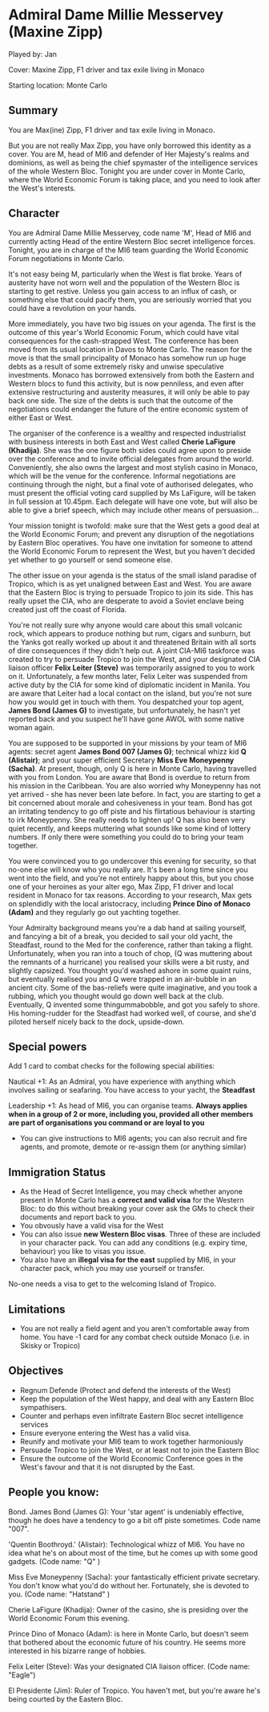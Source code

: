Admiral Dame Millie Messervey (Maxine Zipp)
==========================================

Played by: Jan

Cover: Maxine Zipp, F1 driver and tax exile living in Monaco

Starting location: Monte Carlo

Summary
-------
You are Max(ine) Zipp, F1  driver and tax exile living in Monaco.

But you are not really Max Zipp, you have only borrowed this identity as a cover. You are M, head of MI6 and defender of Her Majesty's realms and dominions, as well as being the chief spymaster of the intelligence services of the whole Western Bloc. Tonight you are under cover in Monte Carlo, where the World Economic Forum is taking place, and you need to look after the West's interests. 

Character
---------
You are Admiral Dame Millie Messervey, code name 'M', Head of MI6 and currently acting Head of the entire Western Bloc secret intelligence forces. Tonight, you are in charge of the MI6 team guarding the World Economic Forum negotiations in Monte Carlo. 

It's not easy being M, particularly when the West is flat broke. Years of austerity have not worn well and the population of the Western Bloc is starting to get restive. Unless you gain access to an influx of cash, or something else that could pacify them, you are seriously worried that you could have a revolution on your hands. 

More immediately, you have two big issues on your agenda. The first is the outcome of this year's World Economic Forum, which could have vital consequences for the cash-strapped West. The conference has been moved from its usual location in Davos to Monte Carlo. The reason for the move is that the small principality of Monaco has somehow run up huge debts as a result of some extremely risky and unwise speculative investments. Monaco has borrowed extensively from both the Eastern and Western blocs to fund this activity, but is now penniless, and even after extensive restructuring and austerity measures, it will only be able to pay back one side. The size of the debts is such that the outcome of the negotiations could endanger the future of the entire economic system of either East or West.  

The organiser of the conference is a wealthy and respected industrialist with business interests in both East and West called **Cherie LaFigure (Khadija)**. She was the one figure both sides could agree upon to preside over the conference and to invite official delegates from around the world. Conveniently, she also owns the largest and most stylish casino in Monaco, which will be the venue for the conference. Informal negotiations are continuing through the night, but a final vote of authorised delegates, who must present the official voting card supplied by Ms LaFigure, will be taken in full session at 10.45pm. Each delegate will have one vote, but will also be able to give a brief speech, which may include other means of persuasion... 

Your mission tonight is twofold: make sure that the West gets a good deal at the World Economic Forum; and prevent any disruption of the negotiations by Eastern Bloc operatives. You have one invitation for someone to attend the World Economic Forum to represent the West, but you haven't decided yet whether to go yourself or send someone else.

The other issue on your agenda is the status of the small island paradise of Tropico, which is as yet unaligned between East and West. You are aware that the Eastern Bloc is trying to persuade Tropico to join its side. This has really upset the CIA, who are desperate to avoid a Soviet enclave being created just off the coast of Florida.

You're not really sure why anyone would care about this small volcanic rock, which appears to produce nothing but rum, cigars and sunburn, but the Yanks got really worked up about it and threatened Britain with all sorts of dire consequences if they didn't help out.  A joint CIA-MI6 taskforce was created to try to persuade Tropico to join the West, and your designated CIA liaison officer **Felix Leiter (Steve)** was temporarily assigned to you to work on it. Unfortunately, a few months later, Felix Leiter was suspended from active duty by the CIA for some kind of diplomatic incident in Manila. You are aware that Leiter had a local contact on the island, but you're not sure how you would get in touch with them. You despatched your top agent, **James Bond (James G)** to investigate, but unfortunately, he hasn't yet reported back and you suspect he'll have gone AWOL with some native woman again. 

You are supposed to be supported in your missions by your team of MI6 agents: secret agent **James Bond 007 (James G)**; technical whizz kid **Q (Alistair)**; and your super efficient Secretary **Miss Eve Moneypenny (Sacha)**. At present, though, only Q is here in Monte Carlo, having travelled with you from London. You are aware that Bond is overdue to return from his mission in the Caribbean. You are also worried why Moneypenny has not yet arrived - she has never been late before. In fact, you are starting to get a bit concerned about morale and cohesiveness in your team. Bond has got an irritating tendency to go off piste and his flirtatious behaviour is starting to irk Moneypenny. She really needs to lighten up! Q has also been very quiet recently, and keeps muttering what sounds like some kind of lottery numbers. If only there were something you could do to bring your team together.

You were convinced you to go undercover this evening for security, so that no-one else will know who you really are. It's been a long time since you went into the field, and you're not entirely happy about this, but you chose one of your heroines as your alter ego, Max Zipp, F1 driver and local resident in Monaco for tax reasons. According to your research, Max gets on splendidly with the local aristocracy, including **Prince Dino of Monaco (Adam)** and they regularly go out yachting together.

Your Admiralty background means you're a dab hand at sailing yourself, and fancying a bit of a break, you decided to sail your old yacht, the Steadfast, round to the Med for the conference, rather than taking a flight. Unfortunately, when you ran into a touch of chop, (Q was muttering about the remnants of a hurricane) you realised your skills were a bit rusty, and slightly capsized. You thought you'd washed ashore in some quaint ruins, but eventually realised you and Q were trapped in an air-bubble in an ancient city. Some of the bas-reliefs were quite imaginative, and you took a rubbing, which you thought would go down well back at the club. Eventually, Q invented some thingummabobble, and got you safely to shore. His homing-rudder for the Steadfast had worked well, of course, and she'd piloted herself nicely back to the dock, upside-down.

Special powers
-----------------------
Add 1 card to combat checks for the following special abilities:

Nautical +1: As an Admiral, you have experience with anything which involves sailing or seafaring. You have access to your yacht, the **Steadfast**

Leadership +1: As head of MI6, you can organise teams. **Always applies when in a group of 2 or more, including you, provided
all other members are part of organisations you command or are loyal to you**

* You can give instructions to MI6 agents; you can also recruit and fire agents, and promote, demote or re-assign them (or anything similar)

Immigration Status
------------------

* As the Head of Secret Intelligence, you may check whether anyone present in Monte Carlo has a **correct and valid visa** for the Western Bloc: to do this without breaking your cover ask the GMs to check their documents and report back to you.
* You obvously have a valid visa for the West
* You can also issue **new Western Bloc visas**. Three of these are included in your character pack. You can add any conditions (e.g. expiry time, behaviour) you like to visas you issue.
* You also have an **illegal visa for the east** supplied by MI6, in your character pack, which you may use yourself or transfer.

No-one needs a visa to get to the welcoming Island of Tropico.

Limitations
-----------
* You are not really a field agent and you aren't comfortable away from home. You have -1 card for any combat check outside Monaco (i.e. in Skisky or Tropico)

Objectives
----------

* Regnum Defende (Protect and defend the interests of the West)
* Keep the population of the West happy, and deal with any Eastern Bloc sympathisers.
* Counter and perhaps even infiltrate Eastern Bloc secret intelligence services
* Ensure everyone entering the West has a valid visa.
* Reunify and motivate your MI6 team to work together harmoniously
* Persuade Tropico to join the West, or at least not to join the Eastern Bloc
* Ensure the outcome of the World Economic Conference goes in the West's favour and that it is not disrupted by the East.

People you know:
----------------
Bond. James Bond (James G): Your 'star agent' is undeniably effective, though he does have a tendency to go a bit off piste sometimes. Code name "007".

'Quentin Boothroyd.' (Alistair): Technological whizz of MI6. You have no idea what he's on about most of the time, but he comes up with some good gadgets. (Code name: "Q" )

Miss Eve Moneypenny (Sacha): your fantastically efficient private secretary. You don't know what you'd do without her. Fortunately, she is devoted to you. (Code name: "Hatstand" )

Cherie LaFigure (Khadija): Owner of the casino, she is presiding over the World Economic Forum this evening.

Prince Dino of Monaco (Adam): is here in Monte Carlo, but doesn't seem that bothered about the economic future of his country. He seems more interested in his bizarre range of hobbies. 

Felix Leiter (Steve): Was your designated CIA liaison officer. (Code name: "Eagle")

El Presidente (Jim): Ruler of Tropico. You haven't met, but you're aware he's being courted by the Eastern Bloc.
